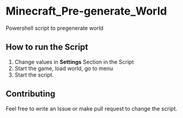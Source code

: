 # Minecraft_Pre-generate_World
Powershell script to pregenerate world

 ## How to run the Script
1. Change values in **Settings** Section in the Script
1. Start the game, load world, go to menu
1. Start the script.

## Contributing
Feel free to write an Issue or make pull request to change the script.
